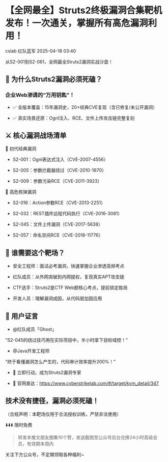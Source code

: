 #  【全网最全】Struts2终极漏洞合集靶机发布！一次通关，掌握所有高危漏洞利用！   
cslab  红队蓝军   2025-04-18 03:40  
  
从S2-001到S2-061，全网最全Struts2漏洞实战沙盘！  
## 🚨 为什么Struts2漏洞必须死磕？  
### 企业Web渗透的“万用钥匙”！  
- ✅ 全版本覆盖：15年漏洞史，20+经典CVE复现（含已修复/未公开漏洞）  
  
- ✅ 真实场景还原：Ognl注入、RCE、文件上传攻击链完整复刻  
  
## ⚔️ 核心漏洞战场清单  
  
🔹 初代经典漏洞  
- S2-001：Ognl表达式注入（CVE-2007-4556）  
  
- S2-005：参数拦截器绕过（CVE-2010-1870）  
  
- S2-009：参数污染RCE（CVE-2011-3923）  
  
🔹 高危核弹漏洞  
- S2-016：Action参数RCE（CVE-2013-2251）  
  
- S2-032：REST插件远程代码执行（CVE-2016-3081）  
  
- S2-045：文件上传漏洞（CVE-2017-5638）  
  
- S2-057：命名空间RCE（CVE-2018-11776）  
  
## 🎯 谁需要这个靶场？  
- 安全工程师：面试必考漏洞，快速掌握企业渗透高频考点  
  
- 红队成员：从外网突破到内网提权，复现真实APT攻击链  
  
- CTF选手：Struts2是CTF Web题核心考点，提前锁定胜局  
  
- 开发人员：理解漏洞成因，从代码层加固应用  
  
## 🚀 用户证言  
- @红队成员「Ghost」  
  
“S2-045的绕过技巧用在实际项目中，半小时拿下目标域控！”  
- @Java开发工程师  
  
“终于看懂漏洞怎么产生的，代码审计效率提升200%！”  
- 🔑 立即行动，成为Struts2漏洞专家  
  
- 🔗 官网直达：https://www.cyberstrikelab.com/#/target/kvm_detail/347  
  
## 技术没有捷径，漏洞必须死磕！  
  
（合规声明：本靶场仅用于合法授权训练，严禁非法使用）  
  
⬇️⬇️⬇️ 限时免费  
> 转发本推文朋友圈集10个赞，发送截图至公众号后台兑换24小时高级会员，有效期本周内  
  
  
关注下方公众号，不定期领取各种福利~  
  
  
  
